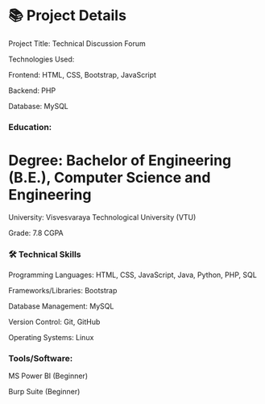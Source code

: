 # 📚 Project Details
Project Title: Technical Discussion Forum

Technologies Used:

Frontend: HTML, CSS, Bootstrap, JavaScript

Backend: PHP

Database: MySQL

### Education:

# Degree: Bachelor of Engineering (B.E.), Computer Science and Engineering

University: Visvesvaraya Technological University (VTU)

Grade: 7.8 CGPA


### 🛠️ Technical Skills
Programming Languages: HTML, CSS, JavaScript, Java, Python, PHP, SQL

Frameworks/Libraries: Bootstrap

Database Management: MySQL

Version Control: Git, GitHub

Operating Systems: Linux

### Tools/Software:

MS Power BI (Beginner)

Burp Suite (Beginner)
